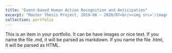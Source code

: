 ```yaml
---
title: "Event-based Human Action Recognition and Anticipation"
excerpt: "Master Thesis Project, 2019-06 ~ 2020/07<br/><img src='/images/500x300.png'>"
collection: portfolio
---
```


This is an item in your portfolio. It can be have images or nice text. If you name the file .md, it will be parsed as markdown. If you name the file .html, it will be parsed as HTML. 
